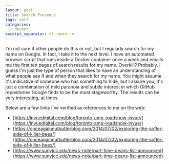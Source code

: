 ```yaml
---
layout: post
title: Search Presence
tags: self
categories:
  - docker
excerpt_separator: <!--more-->
---
```


I'm not sure if other people do this or not, but I regularly
search for my name on Google. In fact, I take it to the next
level. I have an automated browser script that runs inside a
Docker container once a week and emails me the first ten pages
of search results for my name. Overkill? Probably. I guess I'm
just the type of person that likes to have an understanding of
what people see if and when they search for my name. You might
assume it's indicative of someone who has something to hide, but
I assure you, it's just a combination of mild paranoia and subtle
interest in which GitHub repositories Google finds to be the most
stageworthy. The results can be very interesting, at times.

<!--more-->

Below are a few links I've verified as references to me on the web:

+ [https://invuedigital.com/blog/toronto-amp-roadshow-invue/](https://invuedigital.com/blog/toronto-amp-roadshow-invue/)
+ [https://onceagainnutbutterblog.com/2014/07/02/exploring-the-softer-side-of-killer-bees/](https://onceagainnutbutterblog.com/2014/07/02/exploring-the-softer-side-of-killer-bees/)
+ [https://www.sunyjcc.edu/news-note/part-time-deans-list-announced](https://www.sunyjcc.edu/news-note/part-time-deans-list-announced)
